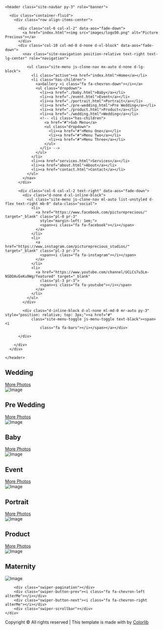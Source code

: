 <!DOCTYPE html>
<html lang="en">
  <head>
    <title>Picture Precious</title>
    <meta charset="utf-8">
    <meta name="viewport" content="width=device-width, initial-scale=1, shrink-to-fit=no">
    <link href="https://fonts.googleapis.com/css?family=Josefin+Sans:300i,400,700" rel="stylesheet">
    <link rel="stylesheet" href="scss/i-style.css">
    <link rel="stylesheet" href="css/bootstrap.min.css">
    <link rel="stylesheet" href="css/magnific-popup.css">
    <link rel="stylesheet" href="css/jquery-ui.css">
    <link rel="stylesheet" href="css/owl.carousel.min.css">
    <link rel="stylesheet" href="css/owl.theme.default.min.css">
    <link rel="stylesheet" href="css/lightgallery.min.css">    
    <link rel="stylesheet" href="css/bootstrap-datepicker.css">
    <link rel="stylesheet" href="fonts/flaticon/font/flaticon.css">
    <link rel="stylesheet" href="css/swiper.css">
    <link rel="stylesheet" href="css/aos.css">
    <link rel="stylesheet" href="css/style.css">
    <link rel="stylesheet" href="https://cdnjs.cloudflare.com/ajax/libs/font-awesome/4.7.0/css/font-awesome.min.css">
    <!-- Hotjar Tracking Code for http://pictureprecious.co.in -->
<script>
    (function(h,o,t,j,a,r){
        h.hj=h.hj||function(){(h.hj.q=h.hj.q||[]).push(arguments)};
        h._hjSettings={hjid:1356417,hjsv:6};
        a=o.getElementsByTagName('head')[0];
        r=o.createElement('script');r.async=1;
        r.src=t+h._hjSettings.hjid+j+h._hjSettings.hjsv;
        a.appendChild(r);
    })(window,document,'https://static.hotjar.com/c/hotjar-','.js?sv=');
</script>
<!-- Global site tag (gtag.js) - Google Analytics -->
<script async src="https://www.googletagmanager.com/gtag/js?id=UA-141688265-1"></script>
<script>
  window.dataLayer = window.dataLayer || [];
  function gtag(){dataLayer.push(arguments);}
  gtag('js', new Date());

  gtag('config', 'UA-141688265-1');
</script>
  </head>
  <body>
  
  <div class="site-wrap">
    <div class="site-mobile-menu">
      <div class="site-mobile-menu-header">
        <div class="site-mobile-menu-close mt-3">
          <span class="js-menu-toggle"><i class="fa fa-times-circle"></i></span>
        </div>
      </div>
      <div class="site-mobile-menu-body"></div>
    </div>
    



    <header class="site-navbar py-3" role="banner">

      <div class="container-fluid">
        <div class="row align-items-center">
          
          <div class="col-6 col-xl-2" data-aos="fade-down">
            <a href="index.html"><img src="images/logo50.png" alt="Picture Precious"></a>
          </div>
          <div class="col-10 col-md-8 d-none d-xl-block" data-aos="fade-down">
            <nav class="site-navigation position-relative text-right text-lg-center" role="navigation">

              <ul class="site-menu js-clone-nav mx-auto d-none d-lg-block">
                <li class="active"><a href="index.html">Home</a></li>
                <li class="has-children">
                  <a>Gallery <i class="fa fa-chevron-down"></i></a>
                  <ul class="dropdown">
                    <li><a href="./baby.html">Baby</a></li>
                    <li><a href="./event.html">Event</a></li>
                    <li><a href="./portrait.html">Portrait</a></li>
                    <li><a href="./pre-wedding.html">Pre Wedding</a></li>
                    <li><a href="./product.html">Product</a></li>
                    <li><a href="./wedding.html">Wedding</a></li>
                    <!-- <li class="has-children">
                      <a href="#">Sub Menu</a>
                      <ul class="dropdown">
                        <li><a href="#">Menu One</a></li>
                        <li><a href="#">Menu Two</a></li>
                        <li><a href="#">Menu Three</a></li>
                      </ul>
                    </li> -->
                  </ul>
                </li>
                <li><a href="services.html">Services</a></li>
                <li><a href="about.html">About</a></li>
                <li><a href="contact.html">Contact</a></li>
              </ul>
            </nav>
          </div>

          <div class="col-6 col-xl-2 text-right" data-aos="fade-down">
            <div class="d-none d-xl-inline-block">
              <ul class="site-menu js-clone-nav ml-auto list-unstyled d-flex text-right mb-0" data-class="social">
                <li>
                  <a href="https://www.facebook.com/pictureprecious/" target="_blank" class="pl-0 pr-3"
                    style="margin-left: 1em;">
                    <span><i class="fa fa-facebook"></i></span>
                  </a>
                </li>
                <li>
                  <a href="https://www.instagram.com/pictureprecious_studios/" target="_blank" class="pl-3 pr-3">
                    <span><i class="fa fa-instagram"></i></span>
                  </a>
                </li>
                <li>
                  <a href="https://www.youtube.com/channel/UCLCs7u3Lm-NSDDAvEeKu9Wg/featured" target="_blank"
                    class="pl-3 pr-3">
                    <span><i class="fa fa-youtube"></i></span>
                  </a>
                </li>
              </ul>
            </div>

            <div class="d-inline-block d-xl-none ml-md-0 mr-auto py-3" style="position: relative; top: 3px;"><a href="#"
                class="site-menu-toggle js-menu-toggle text-black"><span><i
                    class="fa fa-bars"></i></span></a></div>

          </div>

        </div>
      </div>
      
    </header>



  <div class="container-fluid" data-aos="fade" data-aos-delay="500">
    <div class="swiper-container images-carousel">
        <div class="swiper-wrapper">
            <div class="swiper-slide">
              <div class="image-wrap">
                <div class="image-info">
                  <h2 class="mb-3">Wedding</h2>
                  <a href="wedding.html" class="btn btn-outline-white py-2 px-4">More Photos</a>
                </div>
                <img src="images/pic/wedding/wed.jpg" alt="Image">
              </div>
            </div>
            <div class="swiper-slide">
              <div class="image-wrap">
                <div class="image-info">
                  <h2 class="mb-3">Pre Wedding</h2>
                  <a href="pre-wedding.html" class="btn btn-outline-white py-2 px-4">More Photos</a>
                </div>
                <img src="images/pic/prewed/pre-wed.jpg" alt="Image">
              </div>
            </div>
            <div class="swiper-slide">
              <div class="image-wrap">
                <div class="image-info">
                  <h2 class="mb-3">Baby</h2>
                  <a href="baby.html" class="btn btn-outline-white py-2 px-4">More Photos</a>
                </div>
                <img src="images/pic/Baby/cover.jpg" alt="Image">
              </div>
            </div>
            <div class="swiper-slide">
              <div class="image-wrap">
                <div class="image-info">
                  <h2 class="mb-3">Event</h2>
                  <a href="event.html" class="btn btn-outline-white py-2 px-4">More Photos</a>
                </div>
                <img src="images/pic/Event/cover.jpg" alt="Image">
              </div>
            </div>
            <div class="swiper-slide">
              <div class="image-wrap">
                <div class="image-info">
                  <h2 class="mb-3">Portrait</h2>
                  <a href="portrait.html" class="btn btn-outline-white py-2 px-4">More Photos</a>
                </div>
                <img src="images/pic/Portrait/cover.jpg" alt="Image">
              </div>
            </div>
            <div class="swiper-slide">
              <div class="image-wrap">
                <div class="image-info">
                  <h2 class="mb-3">Product</h2>
                  <a href="product.html" class="btn btn-outline-white py-2 px-4">More Photos</a>
                </div>
                <img src="images/pic/Product/cover.jpg" alt="Image">
              </div>
            </div>
            <div class="swiper-slide">
              <div class="image-wrap">
                <div class="image-info">
                  <h2 class="mb-3">Maternity</h2>
                  <!-- <a href="single.html" class="btn btn-outline-white py-2 px-4">More Photos</a> -->
                </div>
                <img src="images/pic/meternity.jpg" alt="Image">
              </div>
            </div>
        </div>

        <div class="swiper-pagination"></div>
        <div class="swiper-button-prev"><i class="fa fa-chevron-left alterMe"></i></div>
        <div class="swiper-button-next"><i class="fa fa-chevron-right alterMe"></i></div>
        <div class="swiper-scrollbar"></div>
    </div>
  </div>

  <div class="footer py-4">
    <div class="container-fluid">
      <p>
      <!-- Link back to Colorlib can't be removed. Template is licensed under CC BY 3.0. -->
      Copyright &copy; All rights reserved | This template is made with <i class="icon-heart-o" aria-hidden="true"></i> by <a href="https://colorlib.com" target="_blank" >Colorlib</a>
      <!-- Link back to Colorlib can't be removed. Template is licensed under CC BY 3.0. -->
      </p>
    </div>
  </div>

    

    
    
  </div>

  <script src="js/jquery-3.3.1.min.js"></script>
  <script src="js/jquery-migrate-3.0.1.min.js"></script>
  <script src="js/jquery-ui.js"></script>
  <script src="js/popper.min.js"></script>
  <script src="js/bootstrap.min.js"></script>
  <script src="js/owl.carousel.min.js"></script>
  <script src="js/jquery.stellar.min.js"></script>
  <script src="js/jquery.countdown.min.js"></script>
  <script src="js/jquery.magnific-popup.min.js"></script>
  <script src="js/bootstrap-datepicker.min.js"></script>
  <script src="js/swiper.min.js"></script>
  <script src="js/aos.js"></script>

  <script src="js/picturefill.min.js"></script>
  <script src="js/lightgallery-all.min.js"></script>
  <script src="js/jquery.mousewheel.min.js"></script>

  <script src="js/main.js"></script>
  
  <script>
    $(document).ready(function(){
      $('#lightgallery').lightGallery();
    });
  </script>
    
  </body>
</html>
